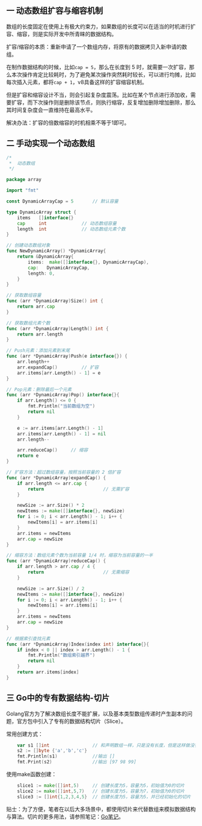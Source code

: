 ## 一 动态数组扩容与缩容机制

数组的长度固定在使用上有极大约束力，如果数组的长度可以在适当的时机进行扩容、缩容，则是实际开发中所青睐的数据结构。  

扩容/缩容的本质：重新申请了一个数组内存，将原有的数据拷贝入新申请的数组。  

在制作数据结构的时候，比如`cap = 5`，那么在长度到 5 时，就需要一次扩容，那么本次操作肯定比较耗时，为了避免某次操作突然耗时较长，可以进行均摊，比如每次插入元素，都将`cap + 1`，v8具备这样的扩容缩容机制。  

但是扩容和缩容设计不当，则会引起复杂度震荡。比如在某个节点进行添加收，需要扩容，而下次操作则是删除该节点，则执行缩容，反复增加删除增加删除，那么其时间复杂度会一直维持在最高水平。  

解决办法：扩容的倍数缩容的时机相乘不等于1即可。

## 二 手动实现一个动态数组

```go
/*
 *  动态数组
 */

package array

import "fmt"

const DynamicArrayCap = 5		// 默认容量

type DynamicArray struct {
	items 	[]interface{}
	cap 	int            	// 动态数组容量
	length	int				// 动态数组元素个数
}

// 创建动态数组对象
func NewDynamicArray() *DynamicArray{
	return &DynamicArray{
		items:  make([]interface{}, DynamicArrayCap),
		cap:   DynamicArrayCap,
		length: 0,
	}
}

// 获取数组容量
func (arr *DynamicArray)Size() int {
	return arr.cap
}

// 获取数组元素个数
func (arr *DynamicArray)Length() int {
	return arr.length
}

// Push元素：添加元素到末尾
func (arr *DynamicArray)Push(e interface{}) {
	arr.length++
	arr.expandCap()			// 扩容
	arr.items[arr.Length() - 1] = e
}

// Pop元素：删除最后一个元素
func (arr *DynamicArray)Pop() interface{}{
	if arr.Length() <= 0 {
		fmt.Println("当前数组为空")
		return nil
	}

	e := arr.items[arr.Length() - 1]
	arr.items[arr.Length() - 1] = nil
	arr.length--

	arr.reduceCap()		// 缩容
	return e
}

// 扩容方法：超过数组容量，按照当前容量的 2 倍扩容
func (arr *DynamicArray)expandCap() {
	if arr.length <= arr.cap {
		return						// 无需扩容
	}

	newSize := arr.Size() * 2
	newItems := make([]interface{}, newSize)
	for i := 0; i < arr.Length() - 1; i++ {
		newItems[i] = arr.items[i]
	}
	arr.items = newItems
	arr.cap = newSize
}

// 缩容方法：数组元素个数为当前容量 1/4 时，缩容为当前容量的一半
func (arr *DynamicArray)reduceCap() {
	if arr.length > arr.cap / 4 {
		return						// 无需缩容
	}

	newSize := arr.Size() / 2
	newItems := make([]interface{}, newSize)
	for i := 0; i < arr.Length() - 1; i++ {
		newItems[i] = arr.items[i]
	}
	arr.items = newItems
	arr.cap = newSize
}

// 根据索引查找元素
func (arr *DynamicArray)Index(index int) interface{}{
	if index < 0 || index > arr.Length() - 1 {
		fmt.Println("数组索引越界")
		return nil
	}
	return arr.items[index]
}
```

## 三 Go中的专有数据结构-切片

Golang官方为了解决数组长度不能扩展，以及基本类型数组传递时产生副本的问题，官方包中引入了专有的数据结构切片（Slice）。  

常用创建方式：
```go
    var s1 []int				// 和声明数组一样，只是没有长度，但是这样做没有意义，因为底层的数组指针为nil
    s2 := []byte {'a','b','c'}
    fmt.Println(s1)				//输出 []
    fmt.Print(s2)				//输出 [97 98 99]
```

使用make函数创建：
```go
    slice1 := make([]int,5)		// 创建长度为5，容量为5，初始值为0的切片
    slice2 := make([]int,5,7)	// 创建长度为5，容量为7，初始值为0的切片
    slice3 := []int{1,2,3,4,5}	// 创建长度为5，容量为5，并已经初始化的切片
```

贴士：为了方便，笔者在以后大多场景中，都使用切片来代替数组来模拟数据结构与算法。切片的更多用法，请参照笔记：[Go笔记](https://github.com/overnote/over-golang)。  